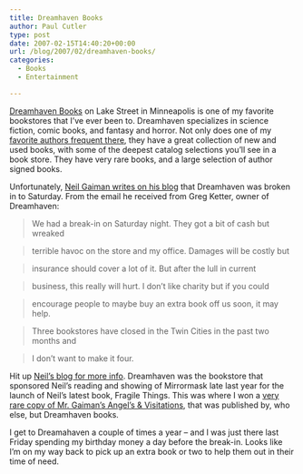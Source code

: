 ```yaml
---
title: Dreamhaven Books
author: Paul Cutler
type: post
date: 2007-02-15T14:40:20+00:00
url: /blog/2007/02/dreamhaven-books/
categories:
  - Books
  - Entertainment

---
```

[Dreamhaven Books][1] on Lake Street in Minneapolis is one of my favorite bookstores that I&#8217;ve ever been to. Dreamhaven specializes in science fiction, comic books, and fantasy and horror. Not only does one of my [favorite authors frequent there][2], they have a great collection of new and used books, with some of the deepest catalog selections you&#8217;ll see in a book store. They have very rare books, and a large selection of author signed books.

Unfortunately, [Neil Gaiman writes on his blog][3] that Dreamhaven was broken in to Saturday. From the email he received from Greg Ketter, owner of Dreamhaven:

> We had a break-in on Saturday night. They got a bit of cash but wreaked
  
> terrible havoc on the store and my office. Damages will be costly but
  
> insurance should cover a lot of it. But after the lull in current
  
> business, this really will hurt. I don&#8217;t like charity but if you could
  
> encourage people to maybe buy an extra book off us soon, it may help.
  
> Three bookstores have closed in the Twin Cities in the past two months and
  
> I don&#8217;t want to make it four.

Hit up [Neil&#8217;s blog for more info][3]. Dreamhaven was the bookstore that sponsored Neil&#8217;s reading and showing of Mirrormask late last year for the launch of Neil&#8217;s latest book, Fragile Things. This was where I won a [very rare copy of Mr. Gaiman&#8217;s Angel&#8217;s & Visitations][4], that was published by, who else, but Dreamhaven books.

I get to Dreamahaven a couple of times a year &#8211; and I was just there last Friday spending my birthday money a day before the break-in. Looks like I&#8217;m on my way back to pick up an extra book or two to help them out in their time of need.

 [1]: http://www.dreamhavenbooks.com/
 [2]: http://www.neilgaiman.net
 [3]: http://www.neilgaiman.com/journal/2007/02/psst-dreamhaven-pass-it-on.html
 [4]: http://www.flickr.com/photos/silwenae/sets/72157594339596146/